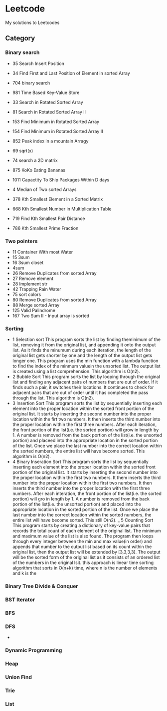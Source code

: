 # Leetcode
My solutions to Leetcodes
## Category
### Binary search
- 35 Search Insert Position
- 34 Find First and Last Position of Element in sorted Array
- 704 binary search
- 981 Time Based Key-Value Store
- 33 Search in Rotated Sorted Array
- 81 Search in Rotated Sorted Array II
- 153 Find Minimum in Rotated Sorted Array
- 154 Find Minimum in Rotated Sorted Array II


- 852 Peak index in a mountain Arragy
- 69 sqrt(x)
- 74 search a 2D matrix
- 875 KoKo Eating Bananas
- 1011 Capactity To Ship Packages Within D days
- 4 Median of Two sorted Arrays
- 378 Kth Smallest Element in a Sorted Matrix
- 668 Kth Smallest Number in Multiplication Table
- 719 Find Kth Smallest Pair Distance
- 786 Kth Smallest Prime Fraction
### Two pointers
- 11 Container With most Water
- 15 3sum
- 16 3sum closet
- 4sum
- 26 Remove Duplicates from sorted Array
- 27 Remove element
- 28 Implement str
- 42 Trapping Rain Water
- 75 sort colors
- 80 Remove Duplicates from sorted Array
- 88 Merge sorted Array
- 125 Valid Palindrome
- 167 Two Sum II - Input array is sorted
### Sorting
- 1 Selection sort
    This program sorts the list by finding theminimum of the list, removing it from the original list, and appending it onto the output list. As it finds the minumum during each iteration, the length of the original list gets shorter by one and the length of the output list gets longer one. This program uses the min function with a lambda function to find the index of the minmum valuein the unsorted list. The output list is created using a list comprehension. This algorithm is O(n2).
- 2 Bubble Sort
    This program sorts the list by looping through the original list and finding any adjacent pairs of numbers that are out of order. If it finds such a pair, it switches their locations. It continues to check for adjacent pairs that are out of order until it has completed the pass through the list. This algorithm is O(n2). 
- 3 Insertion Sort
    This program sorts the list by sequentially inserting each element into the proper location within the sorted front portion of the original list. It starts by inserting the second number into the proper location within the firt two numbers. It then inserts the third number into the proper location within the first three numbers. After each iteration, the front portion of the list(i.e. the sorted portion) will grow in length by 1. A number is removed from the back portion of the list(i.e. the unsorted portion) and placeed into the appropriate location in the sorted portion of the list. Once we place the last number into the correct location within the sorted numbers, the entire list will have become sorted. This algorithm is O(n2).
- 4 Binary Inseration Sort
    This program sorts the list by sequentially inserting each element into the proper location within the sorted front portion of the original list. It starts by inserting the second number into the proper location within the first two numbers. It them inserts the third number into the proper location within the first two numbers. It then inserts the third number into the proper location with the first three numbers. After each interation, the front portion of the list(i.e. the sorted portion) will gro in length by 1. A number is removed from the back portion of the list(i.e. the unsorted portion) and placed into the appropriate location in the sorted portion of the list. Once we place the last number into the correct location within the sorted numbers, the entire list will have become sorted. This still O(n2).
_ 5 Counting Sort
This program starts by creating a dictionary of key-value pairs that records the total count of each element of the original list. The minimum and maximum value of the list is also found. The program then loops through every integer between the min and max value(in order) and appends that number to the cutput list based on its count within the original list, then the output list will be extended by [3,3,3,3]. The output will be the sorted form of the original list as it consists of an ordered list of the numbers in the original lsit. this approach is linear time sorting algorithm that sorts in O(n+k) time, where n is the number of elements and k is the 
### Binary Tree Divide & Conquer
### BST Iterator
### BFS

### DFS
-
### Dynamic Programming
### Heap
### Union Find
### Trie
### List


